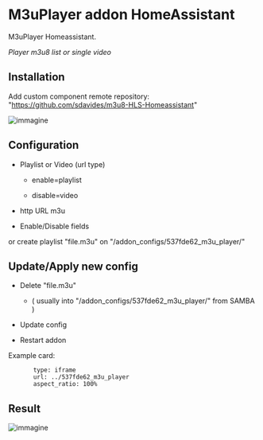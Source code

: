 # M3uPlayer addon HomeAssistant

  M3uPlayer Homeassistant.

  *Player m3u8 list or single video*

## Installation

Add custom component remote repository:
"https://github.com/sdavides/m3u8-HLS-Homeassistant"


![immagine](https://github.com/user-attachments/assets/1f100850-d7db-40ca-a036-97254154b408)


## Configuration

  * Playlist or Video (url type)
  
    * enable=playlist
      
     * disable=video

  * http URL m3u

  * Enable/Disable fields

  or create playlist "file.m3u" on "/addon_configs/537fde62_m3u_player/"

## Update/Apply new config

  * Delete "file.m3u"
    
    * ( usually into "/addon_configs/537fde62_m3u_player/" from SAMBA )

  * Update config

  * Restart addon

Example card:

           type: iframe
           url: ../537fde62_m3u_player
           aspect_ratio: 100%

     
## Result

![immagine](https://github.com/user-attachments/assets/4d431123-cc07-4aec-bd4a-88bc0c2f7635)
